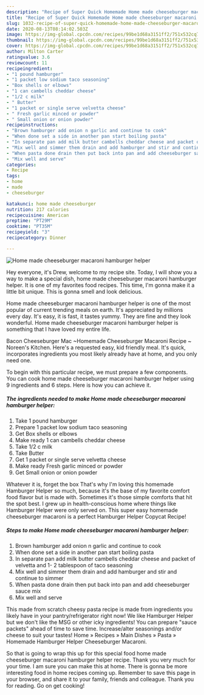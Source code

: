 ```yaml
---
description: "Recipe of Super Quick Homemade Home made cheeseburger macaroni hamburger helper"
title: "Recipe of Super Quick Homemade Home made cheeseburger macaroni hamburger helper"
slug: 1032-recipe-of-super-quick-homemade-home-made-cheeseburger-macaroni-hamburger-helper
date: 2020-08-13T08:14:02.503Z
image: https://img-global.cpcdn.com/recipes/99be1d68a3151ff2/751x532cq70/home-made-cheeseburger-macaroni-hamburger-helper-recipe-main-photo.jpg
thumbnail: https://img-global.cpcdn.com/recipes/99be1d68a3151ff2/751x532cq70/home-made-cheeseburger-macaroni-hamburger-helper-recipe-main-photo.jpg
cover: https://img-global.cpcdn.com/recipes/99be1d68a3151ff2/751x532cq70/home-made-cheeseburger-macaroni-hamburger-helper-recipe-main-photo.jpg
author: Milton Carter
ratingvalue: 3.6
reviewcount: 11
recipeingredient:
- "1 pound hamburger"
- "1 packet low sodium taco seasoning"
- "Box shells or elbows"
- "1 can cambells cheddar cheese"
- "1/2 c milk"
- " Butter"
- "1 packet or single serve velvetta cheese"
- " Fresh garlic minced or powder"
- " Small onion or onion powder"
recipeinstructions:
- "Brown hamburger add onion n garlic and continue to cook"
- "When done set a side in another pan start boiling pasta"
- "In separate pan add milk butter cambells cheddar cheese and packet of velvetta and 1- 2 tablespoon of taco seasoning"
- "Mix well and simmer them drain and add hamburger and stir and continue to simmer"
- "When pasta done drain then put back into pan and add cheeseburger sauce mix"
- "Mix well and serve"
categories:
- Recipe
tags:
- home
- made
- cheeseburger

katakunci: home made cheeseburger 
nutrition: 217 calories
recipecuisine: American
preptime: "PT29M"
cooktime: "PT35M"
recipeyield: "3"
recipecategory: Dinner

---
```



![Home made cheeseburger macaroni hamburger helper](https://img-global.cpcdn.com/recipes/99be1d68a3151ff2/751x532cq70/home-made-cheeseburger-macaroni-hamburger-helper-recipe-main-photo.jpg)

Hey everyone, it's Drew, welcome to my recipe site. Today, I will show you a way to make a special dish, home made cheeseburger macaroni hamburger helper. It is one of my favorites food recipes. This time, I'm gonna make it a little bit unique. This is gonna smell and look delicious.

Home made cheeseburger macaroni hamburger helper is one of the most popular of current trending meals on earth. It's appreciated by millions every day. It's easy, it is fast, it tastes yummy. They are fine and they look wonderful. Home made cheeseburger macaroni hamburger helper is something that I have loved my entire life.

Bacon Cheeseburger Mac ~Homemade Cheeseburger Macaroni Recipe ~ Noreen&#39;s Kitchen. Here&#39;s a requested easy, kid friendly meal. It&#39;s quick, incorporates ingredients you most likely already have at home, and you only need one.


To begin with this particular recipe, we must prepare a few components. You can cook home made cheeseburger macaroni hamburger helper using 9 ingredients and 6 steps. Here is how you can achieve it.

<!--inarticleads1-->

##### The ingredients needed to make Home made cheeseburger macaroni hamburger helper:

1. Take 1 pound hamburger
1. Prepare 1 packet low sodium taco seasoning
1. Get Box shells or elbows
1. Make ready 1 can cambells cheddar cheese
1. Take 1/2 c milk
1. Take  Butter
1. Get 1 packet or single serve velvetta cheese
1. Make ready  Fresh garlic minced or powder
1. Get  Small onion or onion powder


Whatever it is, forget the box That&#39;s why I&#39;m loving this homemade Hamburger Helper so much, because it&#39;s the base of my favorite comfort food flavor but is made with. Sometimes it&#39;s those simple comforts that hit the spot best. I grew up in health-conscious home where things like Hamburger Helper were only served on. This super easy homemade cheeseburger macaroni is a perfect Hamburger Helper Copycat Recipe! 

<!--inarticleads2-->

##### Steps to make Home made cheeseburger macaroni hamburger helper:

1. Brown hamburger add onion n garlic and continue to cook
1. When done set a side in another pan start boiling pasta
1. In separate pan add milk butter cambells cheddar cheese and packet of velvetta and 1- 2 tablespoon of taco seasoning
1. Mix well and simmer them drain and add hamburger and stir and continue to simmer
1. When pasta done drain then put back into pan and add cheeseburger sauce mix
1. Mix well and serve


This made from scratch cheesy pasta recipe is made from ingredients you likely have in your pantry/refrigerator right now! We like Hamburger Helper but we don&#39;t like the MSG or other icky ingredients! You can prepare &#34;sauce packets&#34; ahead of time to save time. Increase/alter seasonings and/or cheese to suit your tastes! Home » Recipes » Main Dishes » Pasta » Homemade Hamburger Helper Cheeseburger Macaroni. 

So that is going to wrap this up for this special food home made cheeseburger macaroni hamburger helper recipe. Thank you very much for your time. I am sure you can make this at home. There is gonna be more interesting food in home recipes coming up. Remember to save this page in your browser, and share it to your family, friends and colleague. Thank you for reading. Go on get cooking!
